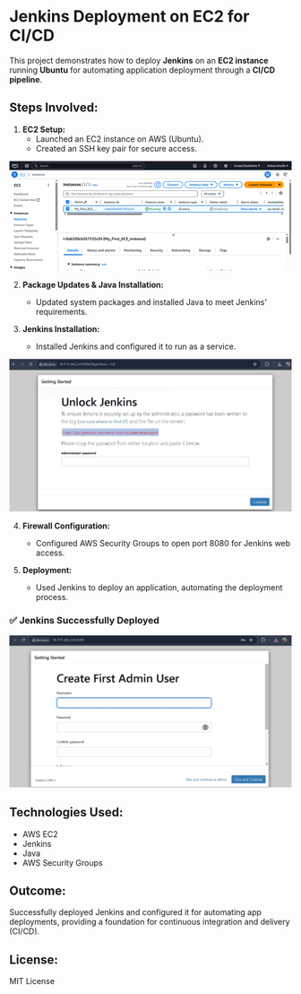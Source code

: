 # Jenkins Deployment on EC2 for CI/CD

This project demonstrates how to deploy **Jenkins** on an **EC2 instance** running **Ubuntu** for automating application deployment through a **CI/CD pipeline**.

## Steps Involved:

1. **EC2 Setup:**
   - Launched an EC2 instance on AWS (Ubuntu).
   - Created an SSH key pair for secure access.

![EC2 Instance Created](images/Instance_Created.png)



2. **Package Updates & Java Installation:**
   - Updated system packages and installed Java to meet Jenkins' requirements.

3. **Jenkins Installation:**
   - Installed Jenkins and configured it to run as a service.

     
![Jenkins Interface](images/interface_jenkins.png)


4. **Firewall Configuration:**
   - Configured AWS Security Groups to open port 8080 for Jenkins web access.

5. **Deployment:**
   - Used Jenkins to deploy an application, automating the deployment process.

     
### ✅ Jenkins Successfully Deployed

![Jenkins Deployed](images/Jenkins_Deployed.png)


## Technologies Used:

- AWS EC2
- Jenkins
- Java
- AWS Security Groups

## Outcome:

Successfully deployed Jenkins and configured it for automating app deployments, providing a foundation for continuous integration and delivery (CI/CD).

## License:

MIT License


